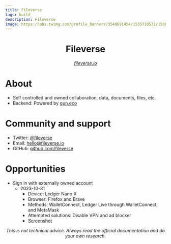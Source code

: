 ```yaml
---
title: Fileverse
tags: build
description: Fileverse
image: https://pbs.twimg.com/profile_banners/3540691454/1535710532/1500x500
---
```


<h1 style="text-align: center;">Fileverse</h1>

<p style="text-align: center;
          font-style: italic"><a href="https://fileverse.io" target="_blank">fileverse.io</a></p>

# About

- Self controlled and owned collaboration, data, documents, files, etc.
- Backend: Powered by [gun.eco](https://gun.eco)

# Community and support

- Twitter: [@fileverse](https://twitter.com/fileverse)
- Email: [hello@fileverse.io](mailto:hello@fileverse.io)
- GitHub: [github.com/fileverse](https://github.com/fileverse)

# Opportunities

- Sign in with externally owned account
    - 2023-10-31
        - Device: Ledger Nano X
        - Browser: Firefox and Brave
        - Methods: WalletConnect, Ledger Live through WalletConnect, and MetaMask
        - Attempted solutions: Disable VPN and ad blocker
        - [Screenshot](https://drive.proton.me/urls/42EYAGF5Q8#N1w6fjP28hjV)


<p style="text-align: center; font-style: italic">This is not technical advice. Always read the official documentation and do your own research.</p>